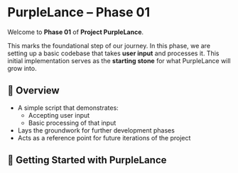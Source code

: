 # PurpleLance – Phase 01

Welcome to **Phase 01** of **Project PurpleLance**.

This marks the foundational step of our journey. In this phase, we are setting up a basic codebase that takes **user input** and processes it. This initial implementation serves as the **starting stone** for what PurpleLance will grow into.

## 🧩 Overview

- A simple script that demonstrates:
  - Accepting user input
  - Basic processing of that input
- Lays the groundwork for further development phases
- Acts as a reference point for future iterations of the project

## 🚀 Getting Started with PurpleLance
